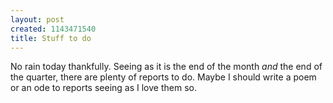 ```yaml
--- 
layout: post
created: 1143471540
title: Stuff to do
---
```

No rain today thankfully.  Seeing as it is the end of the month <span style="font-style:italic;">and</span> the end of the quarter, there are plenty of reports to do.  Maybe I should write a poem or an ode to reports seeing as I love them so.
